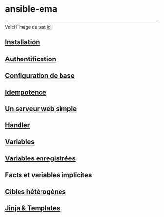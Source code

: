 # ansible-ema

---

Voici l'image de test [ici](tests/test-02-vagrant-up.png)

## [Installation](Solutions/Installation.md)

## [Authentification](Solutions/Authentification.md)

## [Configuration de base](Solutions/Configuration%20de%20base.md)

## [Idempotence](Solutions/Idempotence.md)

## [Un serveur web simple](Solutions/Un%20serveur%20web%20simple.md)

## [Handler](Solutions/Handler.md)

## [Variables](Solutions/Variables.md)

## [Variables enregistrées](Solutions/Variables%20enregistr%C3%A9es.md)

## [Facts et variables implicites](Solutions/Facts%20et%20variables%20implicites.md)

## [Cibles hétérogènes](Solutions/Cibles%20hétérogènes.md)

## [Jinja & Templates](Solutions/Jinja%20&%20Templates.md)
